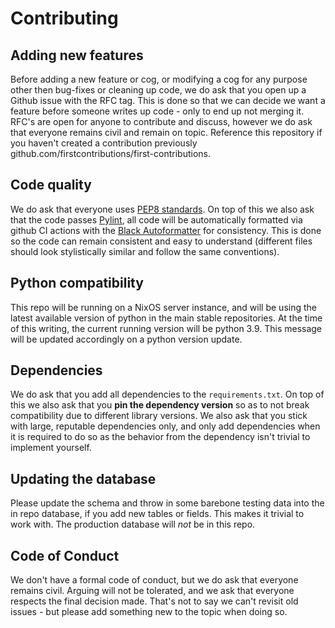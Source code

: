 # Contributing
## Adding new features
Before adding a new feature or cog, or modifying a cog for any purpose other then bug-fixes or cleaning up code, we do ask that you open up a Github issue with the RFC tag. This is done so that we can decide we want a feature before someone writes up code - only to end up not merging it. RFC's are open for anyone to contribute and discuss, however we do ask that everyone remains civil and remain on topic. Reference this repository if you haven't created a contribution previously github.com/firstcontributions/first-contributions.

## Code quality
We do ask that everyone uses [PEP8 standards](https://www.python.org/dev/peps/pep-0008/). On top of this we also ask that the code passes [Pylint](https://www.pylint.org/), all code will be automatically formatted via github CI actions with the [Black Autoformatter](https://github.com/psf/black) for consistency. This is done so the code can remain consistent and easy to understand (different files should look stylistically similar and follow the same conventions).

## Python compatibility
This repo will be running on a NixOS server instance, and will be using the latest available version of python in the main stable repositories. At the time of this writing, the current running version will be python 3.9. This message will be updated accordingly on a python version update.

## Dependencies
We do ask that you add all dependencies to the ``requirements.txt``. On top of this we also ask that you **pin the dependency version** so as to not break compatibility due to different library versions. We also ask that you stick with large, reputable dependencies only, and only add dependencies when it is required to do so as the behavior from the dependency isn't trivial to implement yourself.

## Updating the database
Please update the schema and throw in some barebone testing data into the in repo database, if you add new tables or fields. This makes it trivial to work with. The production database will *not* be in this repo. 

## Code of Conduct
We don't have a formal code of conduct, but we do ask that everyone remains civil. Arguing will not be tolerated, and we ask that everyone respects the final decision made. That's not to say we can't revisit old issues - but please add something new to the topic when doing so.
